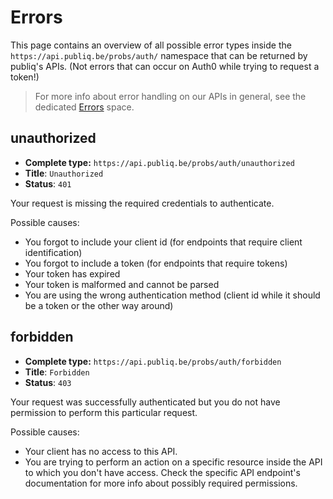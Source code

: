 # Errors

This page contains an overview of all possible error types inside the `https://api.publiq.be/probs/auth/` namespace that can be returned by publiq's APIs. (Not errors that can occur on Auth0 while trying to request a token!)

> For more info about error handling on our APIs in general, see the dedicated [Errors](https://publiq.stoplight.io/docs/errors) space.

## unauthorized

-   **Complete type:** `https://api.publiq.be/probs/auth/unauthorized`
-   **Title**: `Unauthorized`
-   **Status**: `401`

Your request is missing the required credentials to authenticate.

Possible causes:

*   You forgot to include your client id (for endpoints that require client identification)
*   You forgot to include a token (for endpoints that require tokens)
*   Your token has expired
*   Your token is malformed and cannot be parsed
*   You are using the wrong authentication method (client id while it should be a token or the other way around)

## forbidden

-   **Complete type:** `https://api.publiq.be/probs/auth/forbidden`
-   **Title**: `Forbidden`
-   **Status**: `403`

Your request was successfully authenticated but you do not have permission to perform this particular request.

Possible causes:

*   Your client has no access to this API.
*   You are trying to perform an action on a specific resource inside the API to which you don't have access. Check the specific API endpoint's documentation for more info about possibly required permissions.
